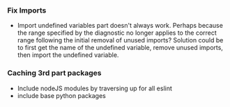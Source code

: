 ### Fix Imports
- Import undefined variables part doesn't always work. Perhaps because the range specified by the diagnostic no longer applies to the correct range following the initial removal of unused imports? Solution could be to first get the name of the undefined variable, remove unused imports, then import the undefined variable.

### Caching 3rd part packages
  - Include nodeJS modules by traversing up for all eslint
  - include base python packages
